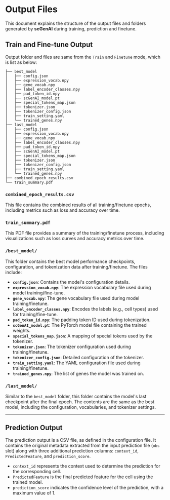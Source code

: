 
# Output Files

This document explains the structure of the output files and folders generated by **scGenAI** during training, prediction and finetune. 

## Train and Fine-tune Output

Output folder and files are same from the `Train` and `Finetune` mode, which is list as below:

```
├── best_model
│   ├── config.json
│   ├── expression_vocab.npy
│   ├── gene_vocab.npy
│   ├── label_encoder_classes.npy
│   ├── pad_token_id.npy
│   ├── scGenAI_model.pt
│   ├── special_tokens_map.json
│   ├── tokenizer.json
│   ├── tokenizer_config.json
│   ├── train_setting.yaml
│   └── trained_genes.npy
├── last_model
│   ├── config.json
│   ├── expression_vocab.npy
│   ├── gene_vocab.npy
│   ├── label_encoder_classes.npy
│   ├── pad_token_id.npy
│   ├── scGenAI_model.pt
│   ├── special_tokens_map.json
│   ├── tokenizer.json
│   ├── tokenizer_config.json
│   ├── train_setting.yaml
│   └── trained_genes.npy
├── combined_epoch_results.csv
└── train_summary.pdf

```

### `combined_epoch_results.csv`

This file contains the combined results of all training/finetune epochs, including metrics such as loss and accuracy over time.

### `train_summary.pdf`

This PDF file provides a summary of the training/finetune process, including visualizations such as loss curves and accuracy metrics over time.

### `/best_model/`

This folder contains the best model performance checkpoints, configuration, and tokenization data after training/finetune. The files include:

- **`config.json`**: Contains the model's configuration details.
- **`expression_vocab.npy`**: The expression vocabulary file used during model training/fine-tune.
- **`gene_vocab.npy`**: The gene vocabulary file used during model training/finetune.
- **`label_encoder_classes.npy`**: Encodes the labels (e.g., cell types) used for training/fine-tune.
- **`pad_token_id.npy`**: The padding token ID used during tokenization.
- **`scGenAI_model.pt`**: The PyTorch model file containing the trained weights.
- **`special_tokens_map.json`**: A mapping of special tokens used by the tokenizer.
- **`tokenizer.json`**: The tokenizer configuration used during training/finetune.
- **`tokenizer_config.json`**: Detailed configuration of the tokenizer.
- **`train_setting.yaml`**: The YAML configuration file used during training/finetune.
- **`trained_genes.npy`**: The list of genes the model was trained on.

### `/last_model/`

Similar to the `best_model` folder, this folder contains the model's last checkpoint after the final epoch. The contents are the same as the best model, including the configuration, vocabularies, and tokenizer settings.


_________


## Prediction Output
The prediction output is a CSV file, as defined in the configuration file. It contains the original metadata extracted from the input prediction file (`obs` slot) along with three additional prediction columns: `context_id`, `PredictedFeature`, and `prediction_score`. 

- `context_id` represents the context used to determine the prediction for the corresponding cell. 
- `PredictedFeature` is the final predicted feature for the cell using the trained model. 
- `prediction_score` indicates the confidence level of the prediction, with a maximum value of 1.

